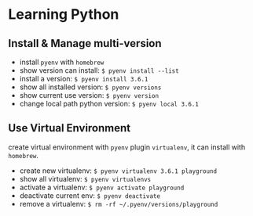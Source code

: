# Learning Python

## Install & Manage multi-version
- install `pyenv` with `homebrew`
- show version can install: `$ pyenv install --list`
- install a version: `$ pyenv install 3.6.1`
- show all installed version: `$ pyenv versions`
- show current use version: `$ pyenv version`
- change local path python version: `$ pyenv local 3.6.1`

## Use Virtual Environment
create virtual environment with `pyenv` plugin `virtualenv`, it can install with `homebrew`.
- create new virtualenv: `$ pyenv virtualenv 3.6.1 playground`
- show all virtualenv: `$ pyenv virtualenvs`
- activate a virtualenv: `$ pyenv activate playground`
- deactivate current env: `$ pyenv deactivate`
- remove a virtualenv: `$ rm -rf ~/.pyenv/versions/playground`
